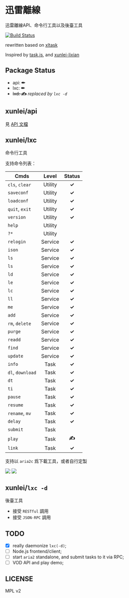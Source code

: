 # 迅雷離線

迅雷離線API、命令行工具以及後臺工具

[![Build Status](https://travis-ci.org/matzoe/xunlei.png?branch=master)](https://travis-ci.org/matzoe/xunlei)

rewritten based on [xltask](https://github.com/zyxar/xltask)

Inspired by [task.js](http://cloud.vip.xunlei.com/190/js/task.js?269), and [xunlei-lixian](https://github.com/iambus/xunlei-lixian)

## Package Status

- api:  **✏**
- lxc:  **✏**
- <del>lxd:  **✍**</del> *replaced by `lxc -d`*

## xunlei/api

見 [API 文檔](https://godoc.org/github.com/matzoe/xunlei/api)

## xunlei/lxc

命令行工具

支持命令列表：

| Cmds              | Level   | Status|
| ----------------- |:-------:|:-----:|
| `cls`, `clear`    | Utility | **✓** |
| `saveconf`        | Utility | **✓** |
| `loadconf`        | Utility | **✓** |
| `quit`, `exit`    | Utility | **✓** |
| `version`         | Utility | **✓** |
| `help`            | Utility |       |
| `?*`              | Utility |       |
| `relogin`         | Service | **✓** |
| `ison`            | Service | **✓** |
| `ls`              | Service | **✓** |
| `ls`              | Service | **✓** |
| `ld`              | Service | **✓** |
| `le`              | Service | **✓** |
| `lc`              | Service | **✓** |
| `ll`              | Service | **✓** |
| `me`              | Service | **✓** |
| `add`             | Service | **✓** |
| `rm`, `delete`    | Service | **✓** |
| `purge`           | Service | **✓** |
| `readd`           | Service | **✓** |
| `find`            | Service | **✓** |
| `update`          | Service | **✓** |
| `info`            | Task    | **✓** |
| `dl`, `download`  | Task    | **✓** |
| `dt`              | Task    | **✓** |
| `ti`              | Task    | **✓** |
| `pause`           | Task    | **✓** |
| `resume`          | Task    | **✓** |
| `rename`, `mv`    | Task    | **✓** |
| `delay`           | Task    | **✓** |
| `submit`          | Task    |       |
| `play`            | Task    | **✍** |
| `link`            | Task    | **✓** |

支持以 `aria2c` 爲下載工具，或者自行定製

![](http://farm4.staticflickr.com/3697/10421561225_aa3ea3f4e5_c.jpg)
![](http://farm6.staticflickr.com/5530/10461504605_8dc2b2737b_c.jpg)

## xunlei/`lxc -d`

後臺工具

- 接受 `RESTful` 調用
- 接受 `JSON-RPC` 調用

## TODO

- [x] really daemonize `lxc(-d)`;
- [ ] Node.js frontend/client;
- [ ] start `aria2` standalone, and submit tasks to it via RPC;
- [ ] VOD API and play demo;

## LICENSE

MPL v2